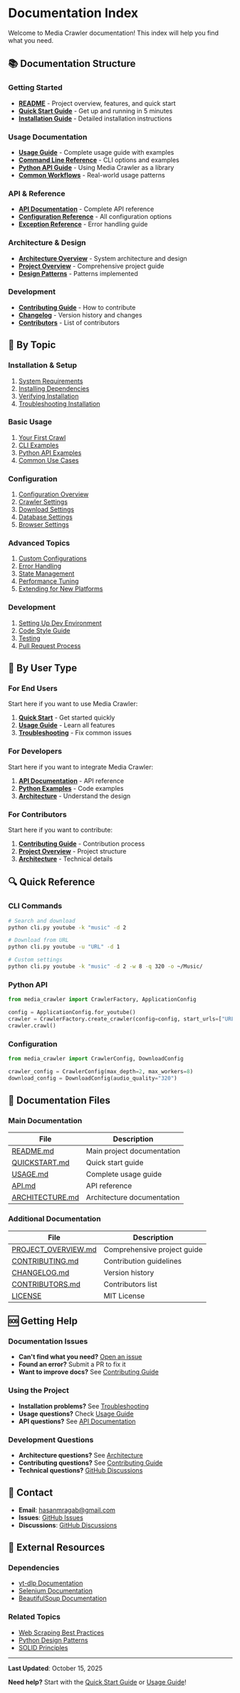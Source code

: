# Documentation Index

Welcome to Media Crawler documentation! This index will help you find what you need.

## 📚 Documentation Structure

### Getting Started
- **[README](../README.md)** - Project overview, features, and quick start
- **[Quick Start Guide](QUICKSTART.md)** - Get up and running in 5 minutes
- **[Installation Guide](QUICKSTART.md#installation)** - Detailed installation instructions

### Usage Documentation
- **[Usage Guide](USAGE.md)** - Complete usage guide with examples
- **[Command Line Reference](USAGE.md#command-line-usage)** - CLI options and examples
- **[Python API Guide](USAGE.md#python-api-usage)** - Using Media Crawler as a library
- **[Common Workflows](USAGE.md#common-workflows)** - Real-world usage patterns

### API & Reference
- **[API Documentation](API.md)** - Complete API reference
- **[Configuration Reference](API.md#configuration-classes)** - All configuration options
- **[Exception Reference](API.md#exceptions)** - Error handling guide

### Architecture & Design
- **[Architecture Overview](ARCHITECTURE.md)** - System architecture and design
- **[Project Overview](PROJECT_OVERVIEW.md)** - Comprehensive project guide
- **[Design Patterns](PROJECT_OVERVIEW.md#design-patterns-used)** - Patterns implemented

### Development
- **[Contributing Guide](CONTRIBUTING.md)** - How to contribute
- **[Changelog](../CHANGELOG.md)** - Version history and changes
- **[Contributors](../CONTRIBUTORS.md)** - List of contributors

## 📖 By Topic

### Installation & Setup
1. [System Requirements](QUICKSTART.md#prerequisites)
2. [Installing Dependencies](QUICKSTART.md#installation)
3. [Verifying Installation](QUICKSTART.md#3-verify-installation)
4. [Troubleshooting Installation](USAGE.md#troubleshooting)

### Basic Usage
1. [Your First Crawl](QUICKSTART.md#your-first-crawl)
2. [CLI Examples](USAGE.md#command-line-usage)
3. [Python API Examples](USAGE.md#python-api-usage)
4. [Common Use Cases](QUICKSTART.md#common-use-cases)

### Configuration
1. [Configuration Overview](API.md#configuration-classes)
2. [Crawler Settings](API.md#crawlerconfig)
3. [Download Settings](API.md#downloadconfig)
4. [Database Settings](API.md#databaseconfig)
5. [Browser Settings](API.md#seleniumconfig)

### Advanced Topics
1. [Custom Configurations](USAGE.md#advanced-usage)
2. [Error Handling](API.md#exceptions)
3. [State Management](API.md#statemanager)
4. [Performance Tuning](USAGE.md#best-practices)
5. [Extending for New Platforms](PROJECT_OVERVIEW.md#extensibility)

### Development
1. [Setting Up Dev Environment](CONTRIBUTING.md#development-setup)
2. [Code Style Guide](CONTRIBUTING.md#coding-standards)
3. [Testing](CONTRIBUTING.md#testing)
4. [Pull Request Process](CONTRIBUTING.md#pull-request-process)

## 🎯 By User Type

### For End Users
Start here if you want to use Media Crawler:

1. **[Quick Start](QUICKSTART.md)** - Get started quickly
2. **[Usage Guide](USAGE.md)** - Learn all features
3. **[Troubleshooting](USAGE.md#troubleshooting)** - Fix common issues

### For Developers
Start here if you want to integrate Media Crawler:

1. **[API Documentation](API.md)** - API reference
2. **[Python Examples](USAGE.md#python-api-usage)** - Code examples
3. **[Architecture](ARCHITECTURE.md)** - Understand the design

### For Contributors
Start here if you want to contribute:

1. **[Contributing Guide](CONTRIBUTING.md)** - Contribution process
2. **[Project Overview](PROJECT_OVERVIEW.md)** - Project structure
3. **[Architecture](ARCHITECTURE.md)** - Technical details

## 🔍 Quick Reference

### CLI Commands
```bash
# Search and download
python cli.py youtube -k "music" -d 2

# Download from URL
python cli.py youtube -u "URL" -d 1

# Custom settings
python cli.py youtube -k "music" -d 2 -w 8 -q 320 -o ~/Music/
```

### Python API
```python
from media_crawler import CrawlerFactory, ApplicationConfig

config = ApplicationConfig.for_youtube()
crawler = CrawlerFactory.create_crawler(config=config, start_urls=["URL"])
crawler.crawl()
```

### Configuration
```python
from media_crawler import CrawlerConfig, DownloadConfig

crawler_config = CrawlerConfig(max_depth=2, max_workers=8)
download_config = DownloadConfig(audio_quality="320")
```

## 📝 Documentation Files

### Main Documentation
| File | Description |
|------|-------------|
| [README.md](../README.md) | Main project documentation |
| [QUICKSTART.md](QUICKSTART.md) | Quick start guide |
| [USAGE.md](USAGE.md) | Complete usage guide |
| [API.md](API.md) | API reference |
| [ARCHITECTURE.md](ARCHITECTURE.md) | Architecture documentation |

### Additional Documentation
| File | Description |
|------|-------------|
| [PROJECT_OVERVIEW.md](PROJECT_OVERVIEW.md) | Comprehensive project guide |
| [CONTRIBUTING.md](CONTRIBUTING.md) | Contribution guidelines |
| [CHANGELOG.md](../CHANGELOG.md) | Version history |
| [CONTRIBUTORS.md](../CONTRIBUTORS.md) | Contributors list |
| [LICENSE](../LICENSE) | MIT License |

## 🆘 Getting Help

### Documentation Issues
- **Can't find what you need?** [Open an issue](https://github.com/HasanRagab/media-crawler/issues)
- **Found an error?** Submit a PR to fix it
- **Want to improve docs?** See [Contributing Guide](CONTRIBUTING.md)

### Using the Project
- **Installation problems?** See [Troubleshooting](USAGE.md#troubleshooting)
- **Usage questions?** Check [Usage Guide](USAGE.md)
- **API questions?** See [API Documentation](API.md)

### Development Questions
- **Architecture questions?** See [Architecture](ARCHITECTURE.md)
- **Contributing questions?** See [Contributing Guide](CONTRIBUTING.md)
- **Technical questions?** [GitHub Discussions](https://github.com/HasanRagab/media-crawler/discussions)

## 📧 Contact

- **Email**: hasanmragab@gmail.com
- **Issues**: [GitHub Issues](https://github.com/HasanRagab/media-crawler/issues)
- **Discussions**: [GitHub Discussions](https://github.com/HasanRagab/media-crawler/discussions)

## 🔗 External Resources

### Dependencies
- [yt-dlp Documentation](https://github.com/yt-dlp/yt-dlp)
- [Selenium Documentation](https://www.selenium.dev/documentation/)
- [BeautifulSoup Documentation](https://www.crummy.com/software/BeautifulSoup/bs4/doc/)

### Related Topics
- [Web Scraping Best Practices](https://www.scrapingbee.com/blog/web-scraping-best-practices/)
- [Python Design Patterns](https://refactoring.guru/design-patterns/python)
- [SOLID Principles](https://en.wikipedia.org/wiki/SOLID)

---

**Last Updated**: October 15, 2025

**Need help?** Start with the [Quick Start Guide](QUICKSTART.md) or [Usage Guide](USAGE.md)!
